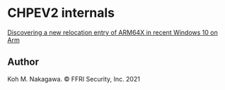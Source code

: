 # CHPEV2 internals

[Discovering a new relocation entry of ARM64X in recent Windows 10 on Arm](new_reloc_chpev2.md)

## Author

Koh M. Nakagawa. &copy; FFRI Security, Inc. 2021
